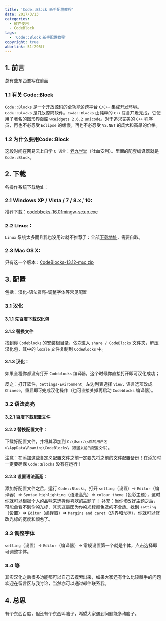 ```yaml
---
title: 'Code::Block 新手配置教程'
date: 2017/3/13
categories:
  - 软件使用
  - CodeBlock
tags:
  - 'Code::Block 新手配置教程'
copyright: true
abbrlink: 51f295ff
---
```


## 1. 前言

总有些东西要写在前面

### 1.1 有关 Code::Block

`Code::Blocks` 是一个开放源码的全功能的跨平台 `C/C++` 集成开发环境。 `Code::Blocks` 是开放源码软件。`Code::Blocks` 由纯粹的 `C++` 语言开发完成，它使用了著名的图形界面库 `wxWidgets 2.6.2 unicode`。对于追求完美的 `C++` 程序员，再也不必忍受 `Eclipse` 的缓慢，再也不必忍受 `VS.NET` 的庞大和高昂的价格。

### 1.2 为什么要用Code::Block

这段时间在网易云上自学 `C 语言`：[老九学堂][1]（吐血安利）。里面的配套编译器就是 `Code::Block`。

## 2. 下载

各操作系统下载地址：

### 2.1 Windows XP / Vista / 7 / 8.x / 10:

推荐下载：[codeblocks-16.01mingw-setup.exe][2]

### 2.2 Linux：

`Linux` 系统太多而且我也没用过就不推荐了：全部[下载地址][3]，需要自取。

### 2.3 Mac OS X:

只有这一个版本：[CodeBlocks-13.12-mac.zip][4]

## 3. 配置

包括：汉化-语法高亮-调整字体等常见配置

### 3.1 汉化

#### 3.1.1 先百度下载汉化包

#### 3.1.2 替换文件

找到你 `Codeblocks` 的安装根目录，依次进入 `share / CodeBlocks` 文件夹，解压汉化包，其中的 `locale` 文件复制到 `CodeBlocks` 中。

#### 3.1.3 汉化：

如果全程你都没有打开 `Codeblocks` 编译器，这个时候你直接打开即可汉化成功；

反之：打开软件，`Settings-Evironment`，左边列表选择 `View`，语言选项改成 `Chinese`，重启即可完成汉化操作（也可直接关掉再启动 `Codeblocks` 编译器）。

### 3.2 语法高亮

#### 3.2.1 百度下载配置文件

#### 3.2.2 替换配置文件：

下载好配置文件，并将其添加到 `C:\Users\<你的用户名>\AppData\Roaming\CodeBlocks\（覆盖以前的配置文件）`。

注意：在添加这些自定义配置文件之前一定要先将之前的文件配置备份！在添加时一定要确保 `Code::Blocks` 没有在运行！

#### 3.2.3 设置语法高亮：

添加好配置文件之后，运行 `Code::Blocks`。打开 `setting`（设置）=> `Editor`（编译器）=> `Syntax highlighting`（语法高亮）=> `colour theme`（色彩主题），这时你就可以根据个人的品味来选择你喜欢的主题了！
补充：当你修改好主题之后，可能会看不到你的光标，其实这是因为你的光标颜色选的不合适。找到 `setting`（设置）=> `Editor`（编译器）=> `Margins and caret`（边界和光标），你就可以修改光标的宽度和颜色了。

### 3.3 调整字体

`setting`（设置）=> `Editor`（编译器）=> 常规设置第一个就是字体，点击选择即可调整字体。

### 3.4 等

其实汉化之后很多功能都可以自己去摸索出来，如果大家还有什么比较棘手的问题欢迎在留言区与我讨论，当然亦可以通过邮件联系我。

## 4. 总思

有个东西百度，但还有个东西叫脑子，希望大家遇到问题能多动脑子。

[1]: http://study.163.com/course/courseMain.htm?courseId=1003425004
[2]: http://sourceforge.net/projects/codeblocks/files/Binaries/16.01/Windows/codeblocks-16.01mingw-setup.exe
[3]: http://www.codeblocks.org/downloads/26#windows#line1
[4]: http://sourceforge.net/projects/codeblocks/files/Binaries/13.12/MacOS/CodeBlocks-13.12-mac.zip